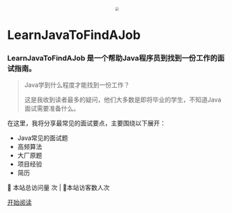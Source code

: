 <div align="center"> <img src="https://blog-1253198264.cos.ap-guangzhou.myqcloud.com/%E5%85%AC%E4%BC%97%E5%8F%B7HelloCoder.png"/  style="zoom:50%;"> </div>

#  LearnJavaToFindAJob

### LearnJavaToFindAJob  是一个帮助Java程序员到找到一份工作的面试指南。

>  Java学到什么程度才能找到一份工作？
>
>  这是我收到读者最多的疑问，他们大多数是即将毕业的学生，不知道Java面试需要准备什么。

在这里，我将分享最常见的面试要点，主要围绕以下展开：

- Java常见的面试题
- 高频算法
- 大厂原题
- 项目经验
- 简历



<span id="busuanzi_container_site_pv">
👀    本站总访问量 <span id="busuanzi_value_site_pv"></span>次
</span>| 🐒本站访客数<span id="busuanzi_value_site_uv"></span>人次

[开始阅读](/README.md)







